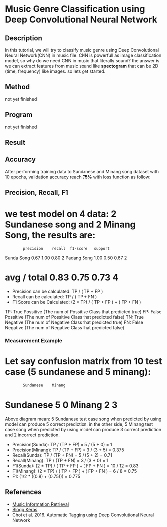 # Music Genre Classification using Deep Convolutional Neural Network

## Description ##
In this tutorial, we will try to classify music genre using Deep Convolutional Neural Network(CNN) in music file. CNN is powerfull as image classification model, so why do we need CNN in music that literally sound? the answer is we can extract features from music sound like **spectogram** that can be 2D (time, frequency) like images. so lets get started.

## Method ##
not yet finished

## Program ##
not yet finished

## Result ##
## Accuracy ##
After performing training data to Sundanese and Minang song dataset with 10 epochs, validation accuracy reach **75%** with loss function as follow:

## Precision, Recall, F1 ##
we test model on 4 data: 2 Sundanese song and 2 Minang Song, the results are:
====================================================
            precision    recall  f1-score   support

 Sunda Song       0.67      1.00      0.80         2
Padang Song       1.00      0.50      0.67         2

avg / total       0.83      0.75      0.73         4
====================================================
- Precision can be calculated: TP / ( TP + FP )
- Recall can be calculated: TP / ( TP + FN )
- F1 Score can be Calculated: (2 * TP) / ( TP + FP ) + ( FP + FN )

TP: True Possitive (The num of Possitive Class that predicted true)
FP: False Possitive (The num of Possitive Class that predicted false)
TN: True Negative (The num of Negative Class that predicted true)
FN: False Negative (The num of Negative Class that predicted false)

### Measurement Example ###
Let say confusion matrix from 10 test case (5 sundanese and 5 minang):
================================
            Sundanese    Minang
Sundanese       5          0
Minang          2          3
================================
Above diagram mean: 5 Sundanese test case song when predicted by using model can produce 5 correct prediction. in the other side, 5 Minang test case song when predicted by using model can produce 3 correct prediction and 2 incorrect prediction.

- Precision(Sunda): TP / (TP + FP) = 5 / (5 + 0) = 1
- Precision(Minang): TP / (TP + FP) = 3 / (3 + 5) = 0.375
- Recall(Sunda): TP / (TP + FN) = 5 / (5 + 2) = 0.71
- Recall(Minang): TP / (TP + FN) = 3 / (3 + 0) = 1
- F1(Sunda): (2 * TP) / ( TP + FP ) + ( FP + FN ) = 10 / 12 = 0.83
- F1(Minang): (2 * TP) / ( TP + FP ) + ( FP + FN ) = 6 / 8 = 0.75
- F1: (1/2 * ((0.8) + (0.75))) = 0.775

## References ##
- [Music Information Retrieval](http://musicinformationretrieval.org)
- [Blogg Keras](https://blog.keras.io/building-powerful-image-classification-models-using-very-little-data.html)
- Choi et al. 2016. Automatic Tagging using Deep Convolutional Neural Network
